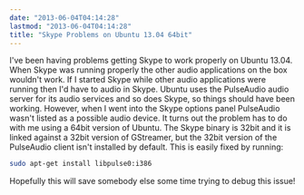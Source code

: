 ```yaml
---
date: "2013-06-04T04:14:28"
lastmod: "2013-06-04T04:14:28"
title: "Skype Problems on Ubuntu 13.04 64bit"
---
```

I've been having problems getting Skype to work properly on Ubuntu 13.04. When Skype was running properly the other audio applications on the box wouldn't work. If I started Skype while other audio applications were running then I'd have to audio in Skype. Ubuntu uses the PulseAudio audio server for its audio services and so does Skype, so things should have been working. However, when I went into the Skype options panel PulseAudio wasn't listed as a possible audio device. It turns out the problem has to do with me using a 64bit version of Ubuntu. The Skype binary is 32bit and it is linked against a 32bit version of GStreamer, but the 32bit version of the PulseAudio client isn't installed by default. This is easily fixed by running:

``` bash
sudo apt-get install libpulse0:i386
```

Hopefully this will save somebody else some time trying to debug this issue!
